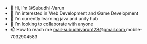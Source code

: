 - 👋 Hi, I’m @Subudhi-Varun
- 👀 I’m interested in Web Development and Game Development
- 🌱 I’m currently learning java and unity hub
- 💞️ I’m looking to collaborate with anyone 
- 📫 How to reach me mail-subudhivarun123@gmail.com,mobile-7032904583

<!---
Subudhi-Varun/Subudhi-Varun is a ✨ special ✨ repository because its `README.md` (this file) appears on your GitHub profile.
You can click the Preview link to take a look at your changes.
--->
